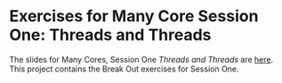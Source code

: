 Exercises for Many Core Session One: Threads and Threads
==============================================

The slides for Many Cores, Session One _Threads and Threads_ are [here](http://www.slideshare.net/robertburrelldonkin/threads-and-threads). This project contains the Break Out exercises for Session One.
